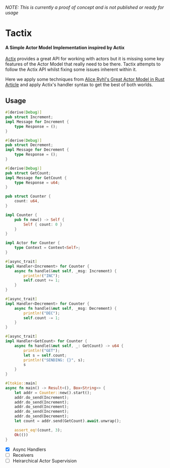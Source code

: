_NOTE: This is currently a proof of concept and is not published or ready for usage_

# Tactix

#### A Simple Actor Model Implementation inspired by Actix

[Actix](https://github.com/actix/actix) provides a great API for working with actors but it is missing some key features of the Actor Model that really need to be there. Tactix attempts to follow the Actix API whilst fixing some issues inherent within it.

Here we apply some techniques from [Alice Ryhl's Great Actor Model in Rust Article](https://ryhl.io/blog/actors-with-tokio/) and apply Actix's handler syntax to get the best of both worlds.

## Usage

```rust
#[derive(Debug)]
pub struct Increment;
impl Message for Increment {
    type Response = ();
}

#[derive(Debug)]
pub struct Decrement;
impl Message for Decrement {
    type Response = ();
}

#[derive(Debug)]
pub struct GetCount;
impl Message for GetCount {
    type Response = u64;
}

pub struct Counter {
    count: u64,
}

impl Counter {
    pub fn new() -> Self {
        Self { count: 0 }
    }
}

impl Actor for Counter {
    type Context = Context<Self>;
}

#[async_trait]
impl Handler<Increment> for Counter {
    async fn handle(&mut self, _msg: Increment) {
        println!("INC");
        self.count += 1;
    }
}

#[async_trait]
impl Handler<Decrement> for Counter {
    async fn handle(&mut self, _msg: Decrement) {
        println!("DEC");
        self.count -= 1;
    }
}

#[async_trait]
impl Handler<GetCount> for Counter {
    async fn handle(&mut self, _: GetCount) -> u64 {
        println!("GET");
        let s = self.count;
        println!("SENDING: {}", s);
        s
    }
}

#[tokio::main]
async fn main() -> Result<(), Box<String>> {
    let addr = Counter::new().start();
    addr.do_send(Increment);
    addr.do_send(Increment);
    addr.do_send(Increment);
    addr.do_send(Increment);
    addr.do_send(Decrement);
    let count = addr.send(GetCount).await.unwrap();

    assert_eq!(count, 3);
    Ok(())
}
```



- [x] Async Handlers
- [ ] Receivers
- [ ] Heirarchical Actor Supervision
